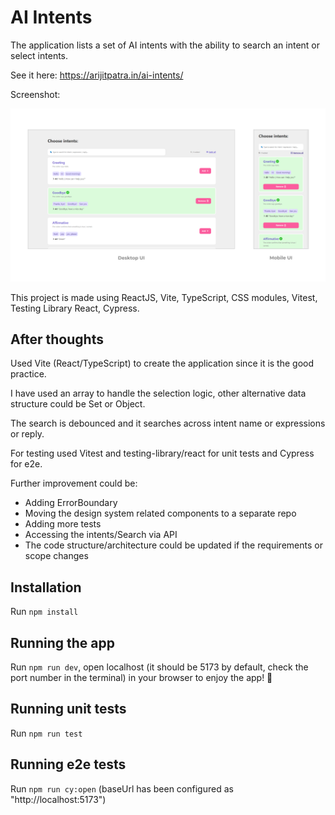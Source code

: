 # AI Intents

The application lists a set of AI intents with the ability to search an intent or select intents.

See it here: https://arijitpatra.in/ai-intents/

Screenshot:

![screenshot](Screenshot.png)

This project is made using ReactJS, Vite, TypeScript, CSS modules, Vitest, Testing Library React, Cypress.

## After thoughts

Used Vite (React/TypeScript) to create the application since it is the good practice.

I have used an array to handle the selection logic, other alternative data structure could be Set or Object.

The search is debounced and it searches across intent name or expressions or reply.

For testing used Vitest and testing-library/react for unit tests and Cypress for e2e.

Further improvement could be:

- Adding ErrorBoundary
- Moving the design system related components to a separate repo
- Adding more tests
- Accessing the intents/Search via API
- The code structure/architecture could be updated if the requirements or scope changes


## Installation

Run `npm install`

## Running the app

Run `npm run dev`, open localhost (it should be 5173 by default, check the port number in the terminal) in your browser to enjoy the app! 🚀

## Running unit tests

Run `npm run test`

## Running e2e tests

Run `npm run cy:open` (baseUrl has been configured as "http://localhost:5173")

